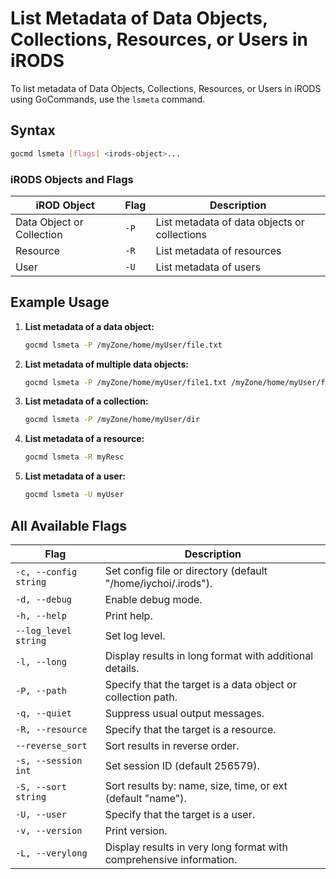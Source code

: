 # List Metadata of Data Objects, Collections, Resources, or Users in iRODS

To list metadata of Data Objects, Collections, Resources, or Users in iRODS using GoCommands, use the `lsmeta` command.
## Syntax
```sh
gocmd lsmeta [flags] <irods-object>...
```

### iRODS Objects and Flags

| iROD Object | Flag | Description |
|-------------|-------------|--------|
| Data Object or Collection | `-P` | List metadata of data objects or collections |
| Resource | `-R` | List metadata of resources |
| User | `-U` | List metadata of users |

## Example Usage

1. **List metadata of a data object:**
    ```sh
    gocmd lsmeta -P /myZone/home/myUser/file.txt
    ```

2. **List metadata of multiple data objects:**
    ```sh
    gocmd lsmeta -P /myZone/home/myUser/file1.txt /myZone/home/myUser/file2.txt
    ```

3. **List metadata of a collection:**
    ```sh
    gocmd lsmeta -P /myZone/home/myUser/dir
    ```

4. **List metadata of a resource:**
    ```sh
    gocmd lsmeta -R myResc
    ```

5. **List metadata of a user:**
    ```sh
    gocmd lsmeta -U myUser
    ```

## All Available Flags

| Flag                                | Description                                                                 |
|-------------------------------------|-----------------------------------------------------------------------------|
| `-c, --config string`               | Set config file or directory (default "/home/iychoi/.irods").               |
| `-d, --debug`                       | Enable debug mode.                                                          |
| `-h, --help`                        | Print help.                                                                 |
| `--log_level string`                | Set log level.                                                              |
| `-l, --long`                        | Display results in long format with additional details.                     |
| `-P, --path`                        | Specify that the target is a data object or collection path.                |
| `-q, --quiet`                       | Suppress usual output messages.                                             |
| `-R, --resource`                    | Specify that the target is a resource.                                      |
| `--reverse_sort`                    | Sort results in reverse order.                                              |
| `-s, --session int`                 | Set session ID (default 256579).                                            |
| `-S, --sort string`                 | Sort results by: name, size, time, or ext (default "name").                 |
| `-U, --user`                        | Specify that the target is a user.                                          |
| `-v, --version`                     | Print version.                                                              |
| `-L, --verylong`                    | Display results in very long format with comprehensive information.         |
